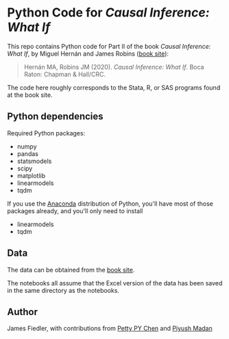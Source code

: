 # Python Code for _Causal Inference: What If_

This repo contains Python code for Part II of the book _Causal Inference: What If_, by Miguel Hernán and James Robins ([book site](https://www.hsph.harvard.edu/miguel-hernan/causal-inference-book/)):

> Hernán MA, Robins JM (2020). _Causal Inference: What If_. Boca Raton: Chapman & Hall/CRC.

The code here roughly corresponds to the Stata, R, or SAS programs found at the book site.


## Python dependencies

Required Python packages:

- numpy
- pandas
- statsmodels
- scipy
- matplotlib
- linearmodels
- tqdm

If you use the [Anaconda](https://www.anaconda.com/distribution/) distribution of Python, you'll have most of those packages already, and you'll only need to install

- linearmodels
- tqdm


## Data

The data can be obtained from the [book site](https://www.hsph.harvard.edu/miguel-hernan/causal-inference-book/).

The notebooks all assume that the Excel version of the data has been saved in the same directory as the notebooks.


## Author

James Fiedler, with contributions from [Petty PY Chen](https://github.com/pettypychen) and [Piyush Madan](https://github.com/piyushmadan)
